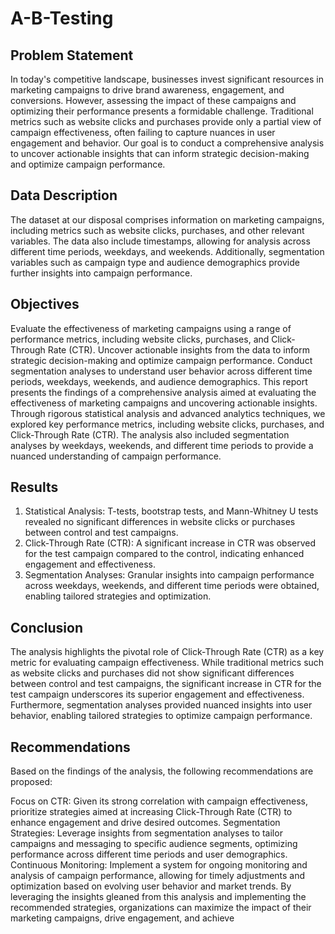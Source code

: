 # A-B-Testing



## Problem Statement

In today's competitive landscape, businesses invest significant resources in marketing campaigns to drive brand awareness, engagement, and conversions. However, assessing the impact of these campaigns and optimizing their performance presents a formidable challenge. Traditional metrics such as website clicks and purchases provide only a partial view of campaign effectiveness, often failing to capture nuances in user engagement and behavior. Our goal is to conduct a comprehensive analysis to uncover actionable insights that can inform strategic decision-making and optimize campaign performance.

## Data Description

The dataset at our disposal comprises information on marketing campaigns, including metrics such as website clicks, purchases, and other relevant variables. The data also include timestamps, allowing for analysis across different time periods, weekdays, and weekends. Additionally, segmentation variables such as campaign type and audience demographics provide further insights into campaign performance.

## Objectives

Evaluate the effectiveness of marketing campaigns using a range of performance metrics, including website clicks, purchases, and Click-Through Rate (CTR).
Uncover actionable insights from the data to inform strategic decision-making and optimize campaign performance.
Conduct segmentation analyses to understand user behavior across different time periods, weekdays, weekends, and audience demographics.
This report presents the findings of a comprehensive analysis aimed at evaluating the effectiveness of marketing campaigns and uncovering actionable insights. Through rigorous statistical analysis and advanced analytics techniques, we explored key performance metrics, including website clicks, purchases, and Click-Through Rate (CTR). The analysis also included segmentation analyses by weekdays, weekends, and different time periods to provide a nuanced understanding of campaign performance.

## Results

1. Statistical Analysis:
   T-tests, bootstrap tests, and Mann-Whitney U tests revealed no significant differences in website clicks or purchases between control and test campaigns.
3. Click-Through Rate (CTR):
A significant increase in CTR was observed for the test campaign compared to the control, indicating enhanced engagement and effectiveness.
5. Segmentation Analyses:
 Granular insights into campaign performance across weekdays, weekends, and different time periods were obtained, enabling tailored strategies and optimization.

## Conclusion

The analysis highlights the pivotal role of Click-Through Rate (CTR) as a key metric for evaluating campaign effectiveness. While traditional metrics such as website clicks and purchases did not show significant differences between control and test campaigns, the significant increase in CTR for the test campaign underscores its superior engagement and effectiveness. Furthermore, segmentation analyses provided nuanced insights into user behavior, enabling tailored strategies to optimize campaign performance.

## Recommendations

Based on the findings of the analysis, the following recommendations are proposed:

Focus on CTR: Given its strong correlation with campaign effectiveness, prioritize strategies aimed at increasing Click-Through Rate (CTR) to enhance engagement and drive desired outcomes.
Segmentation Strategies: Leverage insights from segmentation analyses to tailor campaigns and messaging to specific audience segments, optimizing performance across different time periods and user demographics.
Continuous Monitoring: Implement a system for ongoing monitoring and analysis of campaign performance, allowing for timely adjustments and optimization based on evolving user behavior and market trends.
By leveraging the insights gleaned from this analysis and implementing the recommended strategies, organizations can maximize the impact of their marketing campaigns, drive engagement, and achieve
